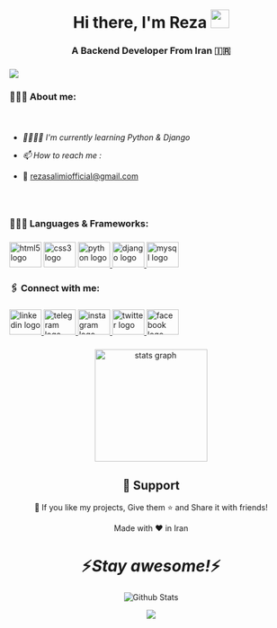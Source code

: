 <div align="center">
   <h1>Hi there, I'm Reza</a> <img src="https://media.giphy.com/media/hvRJCLFzcasrR4ia7z/giphy.gif" width="33px"> </h1>
</div>

###

<h3 align="center"> 
 A Backend Developer From Iran 🇮🇷</h3>

###

<div align="left">
  <img src="https://visitor-badge.laobi.icu/badge?page_id=rezar.rezar&right_color=coral"  />
</div>

###

<h3 align="left">🙋🏻‍♂️ About me:</h3>

###
<br />
<p align="center">

 - <i>🌱🧑🏻‍💻 I'm currently learning Python & Django</i>
 
 - <i>📫 How to reach me :</i>
   
 - 📧 rezasalimiofficial@gmail.com

###

<p align="left">ㅤㅤㅤㅤㅤㅤㅤㅤㅤ</p>

###

<h3 align="left">🧑🏻‍💻 Languages & Frameworks:</h3>

###

<div align="left">
  <img src="https://cdn.jsdelivr.net/gh/devicons/devicon/icons/html5/html5-original.svg" height="45" width="57" alt="html5 logo"  /> 
  <img src="https://cdn.jsdelivr.net/gh/devicons/devicon/icons/css3/css3-original.svg" height="45" width="57" alt="css3 logo"  />
   <a href="https://www.python.org" target="_blank" rel="noreferrer">
  <img src="https://cdn.jsdelivr.net/gh/devicons/devicon/icons/python/python-original.svg" height="45" width="57" alt="python logo"  />
        </a>
   <a href="https://www.djangoproject.com/" target="_blank" rel="noreferrer">
  <img src="https://cdn.jsdelivr.net/gh/devicons/devicon/icons/django/django-plain.svg" height="45" width="57" alt="django logo"  />
      </a>
   <a href="https://www.mysql.com/" target="_blank" rel="noreferrer">
  <img src="https://cdn.jsdelivr.net/gh/devicons/devicon/icons/mysql/mysql-original.svg" height="45" width="57" alt="mysql logo"  />
      </a>
</div>

###

<h3 align="left">🖇️ Connect with me:</h3>

###

<div align="left">
  <a href="https://www.linkedin.com/in/reza-salimi-bb718b247" target="_blank">
    <img src="https://raw.githubusercontent.com/maurodesouza/profile-readme-generator/master/src/assets/icons/social/linkedin/default.svg" width="57" height="45" alt="linkedin logo"  />
  </a>
  <a href="https://t.me/rzaw_sa" target="_blank">
    <img src="https://raw.githubusercontent.com/maurodesouza/profile-readme-generator/master/src/assets/icons/social/telegram/default.svg" width="57" height="45" alt="telegram logo"  />
  </a>
  <a href="https://www.instagram.com/rzaw_sa" target="_blank">
    <img src="https://raw.githubusercontent.com/maurodesouza/profile-readme-generator/master/src/assets/icons/social/instagram/default.svg" width="57" height="45" alt="instagram logo"  />
  </a>
  <a href="https://twitter.com/_Reza_s?t=aJKxze6Wc6bFOqzsOxvSEw&s=09" target="_blank">
    <img src="https://raw.githubusercontent.com/maurodesouza/profile-readme-generator/master/src/assets/icons/social/twitter/default.svg" width="57" height="45" alt="twitter logo"  />
  </a>
  <a href="https://www.facebook.com/profile.php?id=100081179752868" target="_blank">
    <img src="https://raw.githubusercontent.com/maurodesouza/profile-readme-generator/master/src/assets/icons/social/facebook/default.svg" width="57" height="45" alt="facebook logo"  />
  </a>
</div>

###

<div align="center">
  <img src="https://github-readme-stats.vercel.app/api?hide_title=false&hide_rank=false&show_icons=true&include_all_commits=true&count_private=false&disable_animations=false&theme=github_dark&locale=en&hide_border=false&username=rezar" height="200" alt="stats graph"  />


###
<h2 align="center">🤝 Support</h2>

<p align="center">💙 If you like my projects, Give them ⭐ and Share it with friends!</p>
</p>
<p align="center">Made with ❤️ in Iran</p>

<h1 align='center'>⚡️<i>Stay awesome!</i>⚡️</h1>

<p align="center">
        <img src="https://raw.githubusercontent.com/mayhemantt/mayhemantt/Update/svg/Bottom.svg" alt="Github Stats" />
</p>
<p align="center">
        <img src="https://user-images.githubusercontent.com/95372383/187775617-b69117d2-ee1d-44b5-adb9-4d7ba24e01db.jpg" />

